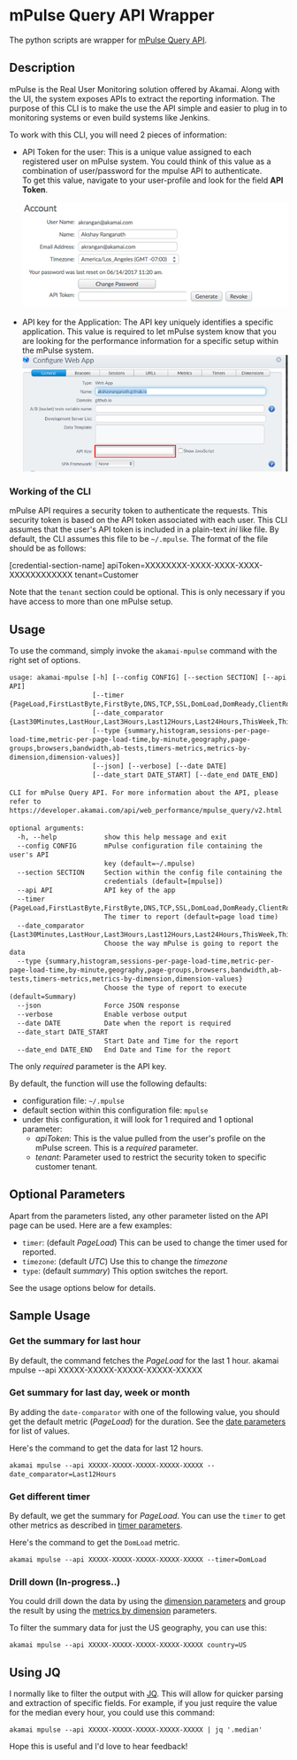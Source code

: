 # mPulse Query API Wrapper

The python scripts are wrapper for [mPulse Query API](https://developer.akamai.com/api/web_performance/mpulse_query/v2.html). 

## Description
mPulse is the Real User Monitoring solution offered by Akamai. Along with the UI, the system exposes APIs to extract the reporting information. The purpose of this CLI is to make the use the API simple and easier to plug in to monitoring systems or even build systems like Jenkins.

To work with this CLI, you will need 2 pieces of information:

- API Token for the user: This is a unique value assigned to each registered user on mPulse system. You could think of this value as a combination of user/password for the mpulse API to authenticate. <br />To get this value, navigate to your user-profile and look for the field __API Token__.

	![API token](token.png)		

- API key for the Application: The API key uniquely identifies a specific application. This value is required to let mPulse system know that you are looking for the performance information for a specific setup within the mPulse system.
	![APP API key](app_api_key.png)

### Working of the CLI
mPulse API requires a security token to authenticate the requests. This security token is based on the API token associated with each user. This CLI assumes that the user's API token is included in a plain-text _ini_ like file. By default, the CLI assumes this file to be `~/.mpulse`. The format of the file should be as follows:

[credential-section-name] 
apiToken=XXXXXXXX-XXXX-XXXX-XXXX-XXXXXXXXXXXX
tenant=Customer

Note that the `tenant` section could be optional. This is only necessary if you have access to more than one mPulse setup.

## Usage
To use the command, simply invoke the `akamai-mpulse` command with the right set of options. 

```
usage: akamai-mpulse [-h] [--config CONFIG] [--section SECTION] [--api API]
                     [--timer {PageLoad,FirstLastByte,FirstByte,DNS,TCP,SSL,DomLoad,DomReady,ClientRoundTripTime,TimeToInteractive,FirstInputDelay,TimeToFirstInteraction,TimeToVisuallyReady,FirstPaint,FirstContentfulPaint,LongTasksTime}]
                     [--date_comparator {Last30Minutes,LastHour,Last3Hours,Last12Hours,Last24Hours,ThisWeek,ThisMonth,Last,Between}]
                     [--type {summary,histogram,sessions-per-page-load-time,metric-per-page-load-time,by-minute,geography,page-groups,browsers,bandwidth,ab-tests,timers-metrics,metrics-by-dimension,dimension-values}]
                     [--json] [--verbose] [--date DATE]
                     [--date_start DATE_START] [--date_end DATE_END]

CLI for mPulse Query API. For more information about the API, please refer to
https://developer.akamai.com/api/web_performance/mpulse_query/v2.html

optional arguments:
  -h, --help            show this help message and exit
  --config CONFIG       mPulse configuration file containing the user's API
                        key (default=~/.mpulse)
  --section SECTION     Section within the config file containing the
                        credentials (default=[mpulse])
  --api API             API key of the app
  --timer {PageLoad,FirstLastByte,FirstByte,DNS,TCP,SSL,DomLoad,DomReady,ClientRoundTripTime,TimeToInteractive,FirstInputDelay,TimeToFirstInteraction,TimeToVisuallyReady,FirstPaint,FirstContentfulPaint,LongTasksTime}
                        The timer to report (default=page load time)
  --date_comparator {Last30Minutes,LastHour,Last3Hours,Last12Hours,Last24Hours,ThisWeek,ThisMonth,Last,Between}
                        Choose the way mPulse is going to report the data
  --type {summary,histogram,sessions-per-page-load-time,metric-per-page-load-time,by-minute,geography,page-groups,browsers,bandwidth,ab-tests,timers-metrics,metrics-by-dimension,dimension-values}
                        Choose the type of report to execute (default=Summary)
  --json                Force JSON response
  --verbose             Enable verbose output
  --date DATE           Date when the report is required
  --date_start DATE_START
                        Start Date and Time for the report
  --date_end DATE_END   End Date and Time for the report
```

The only _required_ parameter is the API key. 

By default, the function will use the following defaults:

- configuration file: `~/.mpulse`
- default section within this configuration file: `mpulse`
- under this configuration, it will look for 1 required and 1 optional parameter:
	- *apiToken*: This is the value pulled from the user's profile on the mPulse screen. This is a _required_ parameter.
	- *tenant*: Parameter used to restrict the security token to specific customer tenant.


## Optional Parameters
Apart from the parameters listed, any other parameter listed on the API page can be used. Here are a few examples:

- `timer`: (default _PageLoad_) This can be used to change the timer used for reported.
- `timezone`: (default _UTC_) Use this to change the _timezone_
- `type`: (default _summary_) This option switches the report. 

See the usage options below for details.

## Sample Usage

### Get the summary for last hour
By default, the command fetches the _PageLoad_ for the last 1 hour.
	akamai mpulse --api XXXXX-XXXXX-XXXXX-XXXXX-XXXXX

### Get summary for last day, week or month
By adding the `date-comparator` with one of the following value, you should get the default metric (_PageLoad_) for the duration. See the [date parameters](https://developer.akamai.com/api/web_performance/mpulse_query/v2.html#Parameters) for list of values.

Here's the command to get the data for last 12 hours.

	akamai mpulse --api XXXXX-XXXXX-XXXXX-XXXXX-XXXXX --date_comparator=Last12Hours

### Get different timer
By default, we get the summary for _PageLoad_. You can use the `timer` to get other metrics as described in [timer parameters](https://developer.akamai.com/api/web_performance/mpulse_query/v2.html#TimerParameters). 

Here's the command to get the `DomLoad` metric.

	akamai mpulse --api XXXXX-XXXXX-XXXXX-XXXXX-XXXXX --timer=DomLoad

### Drill down (In-progress..)
You could drill down the data by using the [dimension parameters](https://developer.akamai.com/api/web_performance/mpulse_query/v2.html#TimerParameters)	and group the result by using the [metrics by dimension](https://developer.akamai.com/api/web_performance/mpulse_query/v2.html#DimensionParameters) parameters.

To filter the summary data for just the US geography, you can use this:

	akamai mpulse --api XXXXX-XXXXX-XXXXX-XXXXX-XXXXX country=US

## Using JQ
I normally like to filter the output with [JQ](https://stedolan.github.io/jq/). This will allow for quicker parsing and extraction of specific fields. For example, if you just require the value for the median every hour, you could use this command:

	akamai mpulse --api XXXXX-XXXXX-XXXXX-XXXXX-XXXXX | jq '.median'

Hope this is useful and I'd love to hear feedback!


